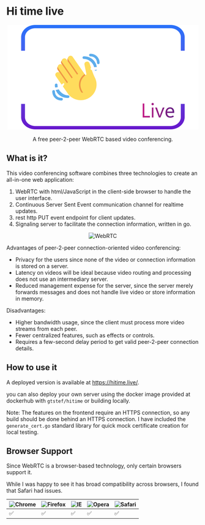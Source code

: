 # Hi time live

<p align="center">
  <img width="500" src="./static/img/hitime.png" title="Main logo">
</p>
<p align="center">
    A free peer-2-peer WebRTC based video conferencing.
</p>

## What is it?

This video conferencing software combines three technologies to create an all-in-one web application:

1. WebRTC with html/JavaScript in the client-side browser to handle the user interface.
2. Continuous Server Sent Event communication channel for realtime updates.
3. rest http PUT event endpoint for client updates.
4. Signaling server to facilitate the connection information, written in go.

<p align="center">
  <img width="500" src="https://lh3.googleusercontent.com/tn1h7nq5-ANzEyuwISMNLqFngijegUKAAfIkqoy76lg3ewxnI2wDGBtA29vIgp96CyivhVOEuh_OkX7jjAc_e4r-_m5LpZStO8Bxc3VFvOL-XVEB51mnOJSzrnXwzpHGE-DFsq6w" title="WebRTC">
</p>

Advantages of peer-2-peer connection-oriented video conferencing:

- Privacy for the users since none of the video or connection information is stored on a server.
- Latency on videos will be ideal because video routing and processing does not use an intermediary server.
- Reduced management expense for the server, since the server merely forwards messages and does not handle live video or store information in memory.

Disadvantages:

- Higher bandwidth usage, since the client must process more video streams from each peer.
- Fewer centralized features, such as effects or controls.
- Requires a few-second delay period to get valid peer-2-peer connection details.

## How to use it

A deployed version is available at https://hitime.live/.

you can also deploy your own server using the docker image provided at dockerhub with `gtstef/hitime` or building locally.

Note: The features on the frontend require an HTTPS connection, so any build should be done behind an HTTPS connection. I have included the `generate_cert.go` standard library for quick mock certificate creation for local testing.

## Browser Support

Since WebRTC is a browser-based technology, only certain browsers support it.

While I was happy to see it has broad compatibility across browsers, I found that Safari had issues.

![Chrome](https://raw.githubusercontent.com/alrra/browser-logos/master/src/chrome/chrome_48x48.png) | ![Firefox](https://raw.githubusercontent.com/alrra/browser-logos/master/src/firefox/firefox_48x48.png) | ![IE](https://raw.githubusercontent.com/alrra/browser-logos/master/src/edge/edge_48x48.png) | ![Opera](https://raw.githubusercontent.com/alrra/browser-logos/master/src/opera/opera_48x48.png) | ![Safari](https://raw.githubusercontent.com/alrra/browser-logos/master/src/safari/safari_48x48.png) 
--- | --- | --- | --- | --- |
 ✅ |  ✅ | ✅ | ✅ | ✅ |


